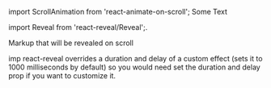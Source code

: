 import ScrollAnimation from 'react-animate-on-scroll';
<ScrollAnimation animateIn="fadeIn">
  Some Text
</ScrollAnimation>


import Reveal from 'react-reveal/Reveal';.

<Reveal effectOut="fadeOutLeft" effect="fadeInUp">
  <p>Markup that will be revealed on scroll</p>
</Reveal>

imp 
react-reveal overrides a duration and delay of a custom effect (sets it to 1000 milliseconds by default) so you would need set the duration and delay prop if you want to customize it.